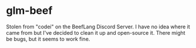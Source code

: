 # glm-beef

Stolen from "codei" on the BeefLang Discord Server. I have no idea where it came from but I've decided to clean it up and open-source it. There might be bugs, but it seems to work fine.
